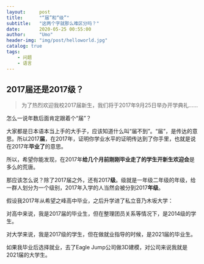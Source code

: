 ```yaml
---
layout:     post
title:      "“届”和“级”"
subtitle:   "这两个字就那么难区分吗？"
date:       2020-05-25 00:55:00
author:     "Umo"
header-img: "img/post/helloworld.jpg"
catalog: true
tags:
    - 问题
    - 语言
---
```




## 2017届还是2017级？

> 为了热烈欢迎我校2017届新生，我们将于2017年9月25日举办开学典礼……

怎么一说年数后面肯定跟着个“届”？

大家都是日本语本当上手的大手子，应该知道什么叫“届不到”。“届”，是传达的意思。所以2017**届**，在2017年，证明你学业水平的证明传达到了你手里，也就是说在2017年**毕业了**的意思。

所以，希望你能发现，在2017年**给几个月前刚刚毕业走了的学生开新生欢迎会**是多么的荒唐。

那应该怎么说？除了2017届之外，还有2017**级**。级就是一年级二年级的年级，给一群人划分为一个级别，2017年入学的人当然会被分到2017**年级**。

假设我2017年从希望之峰高中毕业，之后升学进了私立音乃木坂大学：

对高中来说，我是2017届的毕业生，但在整理团员关系等情况下，是2014级的学生。

对大学来说，我是2017级的学生，但在做就业指导的时候，是2021届的毕业生。

如果我毕业后选择就业，去了Eagle Jump公司做3D建模，对公司来说我就是2021届的大学生。



